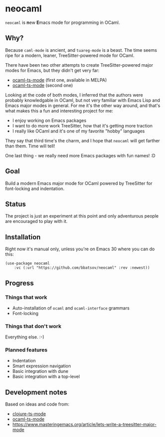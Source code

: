 # neocaml

`neocaml` is **n**ew **E**macs mode for programming in OCaml.

## Why?

Because `caml-mode` is ancient, and `tuareg-mode` is a beast.
The time seems ripe for a modern, leaner, TreeSitter-powered mode for
OCaml.

There have been two other attempts to create TreeSitter-powered
major modes for Emacs, but they didn't get very far:

- [ocaml-ts-mode](https://github.com/dmitrig/ocaml-ts-mode) (first one, available in MELPA)
- [ocaml-ts-mode](https://github.com/terrateamio/ocaml-ts-mode) (second one)

Looking at the code of both modes, I inferred that the authors were probably knowledgable in
OCaml, but not very familiar with Emacs Lisp and Emacs major modes in general.
For me it's the other way around, and that's what makes this a fun and interesting project for me:

- I enjoy working on Emacs packages
- I want to do more work TreeSitter, how that it's getting more traction
- I really like OCaml and it's one of my favorite "hobby" languages

They say that third time's the charm, and I hope that `neocaml` will get farther than
them. Time will tell!

One last thing - we really need more Emacs packages with fun names! :D

## Goal

Build a modern Emacs major mode for OCaml powered by TreeSitter
for font-locking and indentation.

## Status

The project is just an experiment at this point and only adventurous people
are encouraged to play with it.

## Installation

Right now it's manual only, unless you're on Emacs 30 where you can do this:

``` emacs-lisp
(use-package neocaml
    :vc (:url "https://github.com/bbatsov/neocaml" :rev :newest))
```

## Progress

### Things that work

- Auto-installation of `ocaml` and `ocaml-interface` grammars
- Font-locking

### Things that don't work

Everything else. :-)

### Planned features

- Indentation
- Smart expression navigation
- Basic integration with dune
- Basic integration with a top-level

## Development notes

Based on ideas and code from:

- [clojure-ts-mode](https://github.com/clojure-emacs/clojure-ts-mode)
- [ocaml-ts-mode](https://github.com/dmitrig/ocaml-ts-mode)
- <https://www.masteringemacs.org/article/lets-write-a-treesitter-major-mode>
